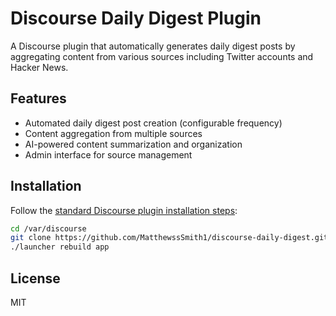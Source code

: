 # Discourse Daily Digest Plugin

A Discourse plugin that automatically generates daily digest posts by aggregating content from various sources including Twitter accounts and Hacker News.

## Features

- Automated daily digest post creation (configurable frequency)
- Content aggregation from multiple sources
- AI-powered content summarization and organization
- Admin interface for source management

## Installation

Follow the [standard Discourse plugin installation steps](https://meta.discourse.org/t/install-plugins-in-discourse/19157):

```sh
cd /var/discourse
git clone https://github.com/MatthewssSmith1/discourse-daily-digest.git ./plugins/discourse-daily-digest
./launcher rebuild app
```

## License

MIT
